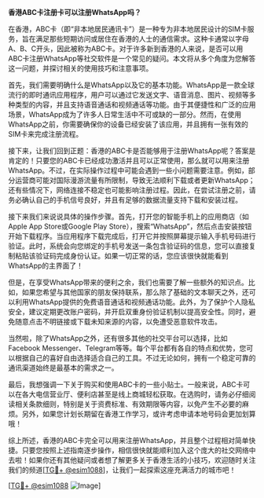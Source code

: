 **香港ABC卡注册卡可以注册WhatsApp吗？**

在香港，ABC卡（即“非本地居民通讯卡”）是一种专为非本地居民设计的SIM卡服务，旨在满足那些短期访问或居住在香港的人士的通信需求。这种卡通常以字母A、B、C开头，因此被称为ABC卡。对于许多新到香港的人来说，是否可以用ABC卡注册WhatsApp等社交软件是一个常见的疑问。本文将从多个角度为您解答这一问题，并探讨相关的使用技巧和注意事项。

首先，我们需要明确什么是WhatsApp以及它的基本功能。WhatsApp是一款全球流行的即时通讯应用程序，用户可以通过它发送文字、语音消息、图片、视频等多种类型的内容，并且支持语音通话和视频通话等功能。由于其便捷性和广泛的应用场景，WhatsApp成为了许多人日常生活中不可或缺的一部分。然而，在使用WhatsApp之前，你需要确保你的设备已经安装了该应用，并且拥有一张有效的SIM卡来完成注册流程。

接下来，让我们回到正题：香港的ABC卡是否能够用于注册WhatsApp呢？答案是肯定的！只要您的ABC卡已经成功激活并且可以正常使用，那么就可以用来注册WhatsApp。不过，在实际操作过程中可能会遇到一些小问题需要注意。例如，部分运营商可能对国际漫游流量有所限制，导致无法顺利下载或者更新WhatsApp；还有些情况下，网络连接不稳定也可能影响注册过程。因此，在尝试注册之前，请务必确认自己的手机信号良好，并且有足够的数据流量支持下载和安装过程。

接下来我们来说说具体的操作步骤。首先，打开您的智能手机上的应用商店（如Apple App Store或Google Play Store），搜索“WhatsApp”，然后点击安装按钮开始下载程序。当应用程序下载完成后，打开它并按照屏幕提示输入手机号码进行验证。此时，系统会向您绑定的手机号发送一条包含验证码的信息，您可以直接复制粘贴该验证码完成身份认证。如果一切正常的话，您应该很快就能看到WhatsApp的主界面了！

但是，在享受WhatsApp带来的便利之余，我们也需要了解一些额外的知识点。比如，如果您希望与其他国家的朋友保持联系，那么除了基础的文本聊天之外，还可以利用WhatsApp提供的免费语音通话和视频通话功能。此外，为了保护个人隐私安全，建议定期更改账户密码，并开启双重身份验证机制以提高安全性。同时，避免随意点击不明链接或下载未知来源的内容，以免遭受恶意软件攻击。

当然啦，除了WhatsApp之外，还有很多其他的社交平台可以选择，比如Facebook Messenger、Telegram等等。每个平台都有各自的特点和优势，您可以根据自己的喜好自由选择适合自己的工具。不过无论如何，拥有一个稳定可靠的通讯渠道始终是最基本的需求之一。

最后，我想强调一下关于购买和使用ABC卡的一些小贴士。一般来说，ABC卡可以在各大电信营业厅、便利店甚至是线上商城轻松获取。在选购时，请务必仔细阅读相关条款细则，特别是关于资费标准、有效期限等内容，以免产生不必要的麻烦。另外，如果您计划长期留在香港工作学习，或许考虑申请本地号码会更加划算哦！

综上所述，香港的ABC卡完全可以用来注册WhatsApp，并且整个过程相对简单快捷。只要您按照上述指南逐步操作，相信很快就能顺利加入这个庞大的社交网络中去啦！如果你还有其他疑问或者想了解更多关于香港生活的小技巧，欢迎随时关注我们的频道[[TG💪+ @esim1088](https://t.me/s/esim1088)]，让我们一起探索这座充满活力的城市吧！

[[TG💪+ @esim1088](https://t.me/s/esim1088) ![Image](https://i.postimg.cc/4NQfJmqS/Snipaste-2025-05-13-00-14-12.png)]